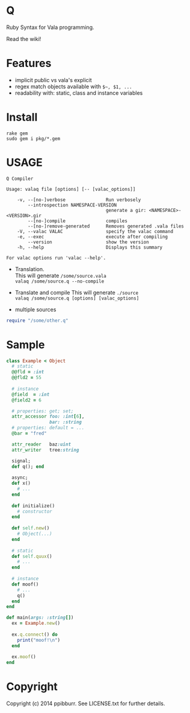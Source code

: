 Q
===
Ruby Syntax for Vala programming.  

Read the wiki!

Features
===
* implicit public vs vala's explicit
* regex match objects available with `$~, $1, ...`
* readability with: static, class and instance variables


Install
===
`rake gem`  
`sudo gem i pkg/*.gem`

USAGE
===
```
Q Compiler

Usage: valaq file [options] [-- [valac_options]]

    -v, --[no-]verbose               Run verbosely
        --introspection NAMESPACE-VERSION
                                     generate a gir: <NAMESPACE>-<VERSION>.gir
        --[no-]compile               compiles
        --[no-]remove-generated      Removes generated .vala files
    -V, --valac VALAC                specify the valac command
    -e, --exec                       execute after compiling
        --version                    show the version
    -h, --help                       Displays this summary

For valac options run 'valac --help'.
```

* Translation.  
This will generate `/some/source.vala`  
`valaq /some/source.q --no-compile`

* Translate and compile
This will generate `./source`  
`valaq /some/source.q [options] [valac_options]`

* multiple sources
```ruby
require "/some/other.q"
```

Sample
===
```ruby
class Example < Object
  # static  
  @@fld = :int
  @@fld2 = 55
  
  # instance
  @field  = :int
  @field2 = 6

  # properties: get; set;
  attr_accessor foo: :int[6], 
                bar: :string
  # properties: default = ...              
  @bar = "fred"

  attr_reader   baz:uint
  attr_writer   tree:string

  signal;
  def q(); end
 
  async;
  def x()
    # ...
  end
  
  def initialize()
    # constructor
  end
  
  def self.new()
    # Object(...)
  end
  
  # static
  def self.quux()
    # ...
  end
  
  # instance
  def moof()
    # ...
    q()
  end
end

def main(args: :string[])
  ex = Example.new()
  
  ex.q.connect() do
    print("moof!\n")
  end
  
  ex.moof()
end
```


Copyright
===
Copyright (c) 2014 ppibburr. See LICENSE.txt for
further details.

